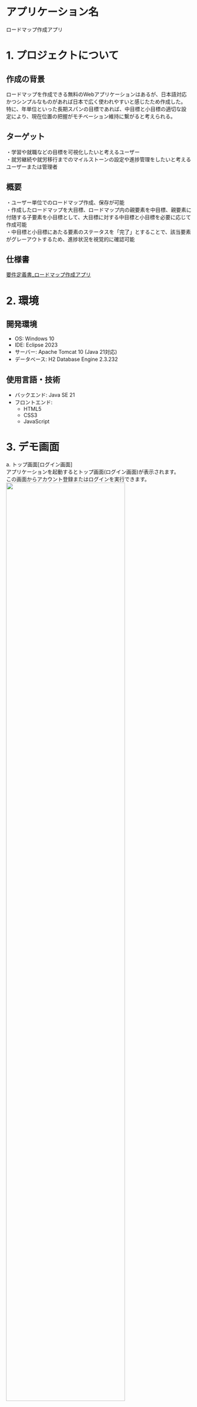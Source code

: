 # アプリケーション名
ロードマップ作成アプリ
# 1. プロジェクトについて
## 作成の背景
ロードマップを作成できる無料のWebアプリケーションはあるが、日本語対応かつシンプルなものがあれば日本で広く使われやすいと感じたため作成した。
特に、年単位といった長期スパンの目標であれば、中目標と小目標の適切な設定により、現在位置の把握がモチベーション維持に繋がると考えられる。

## ターゲット
・学習や就職などの目標を可視化したいと考えるユーザー  
・就労継続や就労移行までのマイルストーンの設定や進捗管理をしたいと考えるユーザーまたは管理者

## 概要
・ユーザー単位でのロードマップ作成、保存が可能  
・作成したロードマップを大目標、ロードマップ内の親要素を中目標、親要素に付随する子要素を小目標として、大目標に対する中目標と小目標を必要に応じて作成可能  
・中目標と小目標にあたる要素のステータスを「完了」とすることで、該当要素がグレーアウトするため、進捗状況を視覚的に確認可能  

## 仕様書
[要件定義書_ロードマップ作成アプリ](要件定義書_ロードマップ作成アプリ.pdf)  

# 2. 環境
## 開発環境
- OS: Windows 10
- IDE: Eclipse 2023
- サーバー: Apache Tomcat 10 (Java 21対応)
- データベース: H2 Database Engine 2.3.232

## 使用言語・技術
- バックエンド: Java SE 21
- フロントエンド:
  - HTML5
  - CSS3
  - JavaScript

# 3. デモ画面
a. トップ画面[ログイン画面]  
アプリケーションを起動するとトップ画面(ログイン画面)が表示されます。  
この画面からアカウント登録またはログインを実行できます。
<img src="image/top.jpg" width="80%">

b. アカウント登録画面  
トップ画面から遷移できる画面で、アカウントの登録処理が可能です。  
使用済みのユーザー名は使用不可、ユーザー名およびパスワードは10文字以内で設定可能です。  
入力内容に問題がなければ登録完了画面が表示されます。  
<img src="image/register.jpg" width="80%">
<img src="image/registerOK.jpg" width="80%">

c. マイページ画面
トップ画面からログイン成功すると遷移する画面です。  
画面下側部分に、今までに作成したロードマップがユーザー単位で作成日時順で表示されます。  
ロードマップを新規作成する場合は「新規作成」ボタンを押下します。  
また、「アカウント削除」「ログアウト」ボタン押下で各々の処理が実行されます。  
<img src="image/mypage.jpg" width="80%">  

d. ロードマップ新規作成画面
ロードマップを作成するために必要最小限の情報を入力する画面です。  
ロードマップの名称、親要素および所属する子要素に関する名称、順番、子要素のタグを入力します。  
作成する親要素と子要素は必要に応じて、追加ボタンと削除ボタンで増減が可能です。  
必要情報を入力後は、「作成」ボタンを押下することで次のロードマップ表示画面に遷移します。  
※順番は作成順のため、その要素の番号になるわけではありません。  
<img src="image/newRoadmap.jpg" width="80%">  

e. ロードマップ表示画面
作成したロードマップに関して、その内容を表示する画面です。  
画面左上にはロードマップのタイトルと日時情報が表示されます。  
親要素または子要素を追加したい場合は画面右上の「親要素の追加」ボタン、「子要素を追加」ボタンで実行可能です。  
描画されている各要素をクリックすると、各々の内容を格納したモーダル画面が表示されます。  
要素の色が暗くなっている部分は、後述するステータスを「完了」とした場合を表しています。  
また、表示中のロードマップをコピーまたは削除したい場合は右上のボタンを押下することで各々実行可能です。  
「マイページ」ボタンを押下するとマイページに遷移します。  
<img src="image/roadmap.jpg" width="80%">  

f. 親要素・子要素のモーダル画面
ロードマップ表示画面にて、表示された要素をクリックすると開く画面です。  
上から、要素名・要素番号・タグ(子要素のみ)・ステータス・内容となり、ユーザーはこの画面上で内容の変更が可能です。  
内容入力後は「変更」ボタンを押下すると、変更内容が反映されたロードマップ表示画面に遷移します。  
また、要素単位で削除する場合は右上の「要素の削除」ボタンで実行可能で、削除対象が親項目の場合は子項目もあわせて削除されます。  
※内容部分は最大10000字まで入力可能
※画像1つ目は親要素、2つ目は子要素のモーダル画面
<img src="image/elementChange.jpg" width="80%">
<img src="image/elementChangeChild.jpg" width="80%">

# 4. 実行準備
## スタートファイル
アプリケーション起動(またはLoginServlet)
## 初期パスワード(デモアカウントのログイン情報)
ユーザー名："test"  
パスワード："test"  
## 手順
1. GitからZIPをダウンロードおよび解凍
2. 解凍したファイルのうち、「simpleRoadmapCreator」フォルダをEclipse2023のワークスペースに配置
3. Eclipse上で既存プロジェクトとしてインポート
4. データベースファイル「db.mv.db」を、デスクトップ上に「simpleRoadmapCreator」フォルダを作成して、その中に配置
5. 上述のスタートファイルに対してサーバーで「実行」->「サーバーで実行」(Tomcat10(Java21))

# 5. こだわった点・苦労した点・今後の課題
## こだわった点  
画面上に描画した図形にモーダル画面を仕込んで、変更内容とデータベースとの内容に齟齬が出ないように調整した点  
処理がずれるとデータベースに保存したデータが破壊されるため、矛盾が生じないように仕組みを考える必要性がありました。  
## 苦労した点  
図形を描画するJavaScriptのライブラリ(D3.js)を使用して、実際に画面上に描画させた点  
作成する図形や実線のデータにクラス情報等を配列に格納して順次描画する流れなのですが、JavaScript内でセッションスコープの内容を利用するために、ライブラリの読み込みタイミングの関係でエラーが出たり、一度JSONデータに置き換えないとJavaScriptで使用できない文字列が含まれてしまうなどエラーが頻発して対応に追われました。
## 今後の課題
・ユーザーのロードマップを管理者が確認することで、ユーザーの細かな目標と進捗状況を簡単に把握できるように管理者ページがあると良いかも

# 6. その他
## ライセンス
このアプリケーションは以下のオープンソースライブラリを使用しています。各ライブラリは、それぞれのライセンス条項に基づいて使用しています：

1. **D3.js**
   - **著作権**: Copyright (c) 2010-2023 Mike Bostock
   - **ライセンス**: BSD 3-Clause "New" or "Revised" License
   - **詳細**: [D3.js License](https://github.com/d3/d3/blob/main/LICENSE)
   - **概要**: D3.jsはデータ駆動型ドキュメントを操作するためのJavaScriptライブラリです。

2. **Micromodal.js**
   - **著作権**: Copyright (c) 2017 Indrashish Ghosh
   - **ライセンス**: MIT License
   - **詳細**: [Micromodal.js License](https://github.com/ghosh/Micromodal/blob/master/LICENSE.md)
   - **概要**: Micromodal.jsは、シンプルで軽量なモーダルウィンドウライブラリです。

3. **gson-2.11.0**
   - **著作権**: Copyright (c) 2008 Google Inc.
   - **ライセンス**: Apache License 2.0
   - **詳細**: [gson License](https://github.com/google/gson/blob/main/LICENSE)
   - **概要**: GsonはJavaオブジェクトとJSONとの相互変換を行うライブラリです。

4. **Jackson Core (2.18.2), Jackson Annotations (2.18.2), Jackson Databind (2.18.2)**
   - **著作権**: Copyright (c) 2007- Tatu Saloranta, tatu.saloranta@iki.fi
   - **ライセンス**: Apache License 2.0
   - **詳細**: [Jackson License](https://github.com/FasterXML/jackson-databind/blob/master/LICENSE)
   - **概要**: JacksonはJavaでJSONデータを処理するための高性能なライブラリです。

5. **Jakarta Standard Tag Library (JSTL) (3.0.1), Jakarta Standard Tag Library API (3.0.0)**
   - **著作権**: Copyright (c) 2018 Oracle and/or its affiliates. All rights reserved.
   - **ライセンス**: Eclipse Public License 2.0 または GNU General Public License v2.0 with Classpath Exception
   - **詳細**: [Jakarta Standard Tag Library License](https://github.com/eclipse-ee4j/jstl-api/blob/master/LICENSE.md)
   - **概要**: JSTLはJavaServer Pages（JSP）用の標準タグライブラリです。

詳細については上記のリンクをご参照ください。

